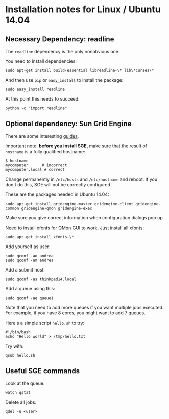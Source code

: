 
Installation notes for Linux / Ubuntu 14.04
===========================================

Necessary Dependency: readline
------------------------------

The ``readline`` dependency is the only nonobvious one. 

You need to install dependencies:

    sudo apt-get install build-essential libreadline-\* lib\*curses\*

And then use ``pip`` or ``easy_install`` to install the package:

    sudo easy_install readline

At this point this needs to succeed:

    python -c "import readline"

Optional dependency:  Sun Grid Engine
----------------------------------------------

There are some interesting [guides].

[guides]: http://scidom.wordpress.com/tag/parallel/

Important note: **before you install SGE**, make sure that the result of ``hostname`` is a fully qualified hostname:

    $ hostname
    mycomputer      # incorrect
    mycomputer.local # correct

Change permanently in ``/etc/hosts`` and ``/etc/hostname`` and reboot.
If you don't do this, SGE will not be correctly configured.

These are the packages needed in Ubuntu 14.04:

    sudo apt-get install gridengine-master gridengine-client gridengine-common gridengine-qmon gridengine-exec 

Make sure you give correct information when configuration dialogs pop up. 

Need to install xfonts for QMon GUI to work. Just install all xfonts:

    sudo apt-get install xfonts-\*

Add yourself as user:

    sudo qconf -ao andrea
    sudo qconf -am andrea

Add a submit host:

    sudo qconf -as thinkpad14.local
    
Add a queue using this: 

    sudo qconf -aq queue1

Note that you need to add more queues if you want multiple jobs executed.
For example, if you have 8 cores, you might want to add 7 queues.

Here's a simple script ``hello.sh`` to try:

    #!/bin/bash
    echo "Hello world" > /tmp/hello.txt

Try with:
    
    qsub hello.sh


Useful SGE commands
----------------

Look at the queue:

    watch qstat  

Delete all jobs:

    qdel -u <user>
